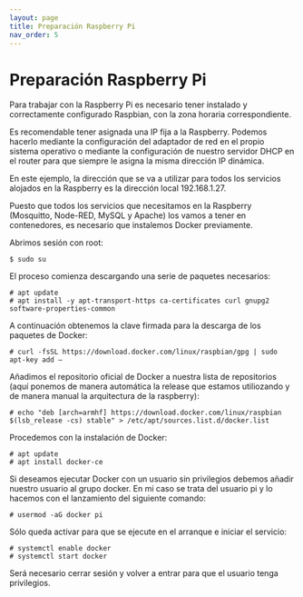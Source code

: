 ```yaml
---
layout: page
title: Preparación Raspberry Pi
nav_order: 5
---
```


# Preparación Raspberry Pi

Para trabajar con la Raspberry Pi es necesario tener instalado y correctamente configurado Raspbian, con la zona horaria correspondiente.

Es recomendable tener asignada una IP fija a la Raspberry. Podemos hacerlo mediante la configuración del adaptador de red en el propio sistema operativo o mediante la configuración de nuestro servidor DHCP en el router para que siempre le asigna la misma dirección IP dinámica.

En este ejemplo, la dirección que se va a utilizar para todos los servicios alojados en la Raspberry es la dirección local 192.168.1.27.

Puesto que todos los servicios que necesitamos en la Raspberry (Mosquitto, Node-RED, MySQL y Apache) los vamos a tener en contenedores, es necesario que instalemos Docker previamente.

Abrimos sesión con root:

    $ sudo su

El proceso comienza descargando una serie de paquetes necesarios:

    # apt update
    # apt install -y apt-transport-https ca-certificates curl gnupg2 software-properties-common

A continuación obtenemos la clave firmada para la descarga de los paquetes de Docker:

    # curl -fsSL https://download.docker.com/linux/raspbian/gpg | sudo apt-key add –

Añadimos el repositorio oficial de Docker a nuestra lista de repositorios (aquí ponemos de manera automática la release que estamos utiliozando y de manera manual la arquitectura de la raspberry):

    # echo "deb [arch=armhf] https://download.docker.com/linux/raspbian $(lsb_release -cs) stable" > /etc/apt/sources.list.d/docker.list

Procedemos con la instalación de Docker:

    # apt update
    # apt install docker-ce

Si deseamos ejecutar Docker con un usuario sin privilegios debemos añadir nuestro usuario al grupo docker. En mi caso se trata del usuario pi y lo hacemos con el lanzamiento del siguiente comando:

    # usermod -aG docker pi

Sólo queda activar para que se ejecute en el arranque e iniciar el servicio:

    # systemctl enable docker
    # systemctl start docker

Será necesario cerrar sesión y volver a entrar para que el usuario tenga privilegios.